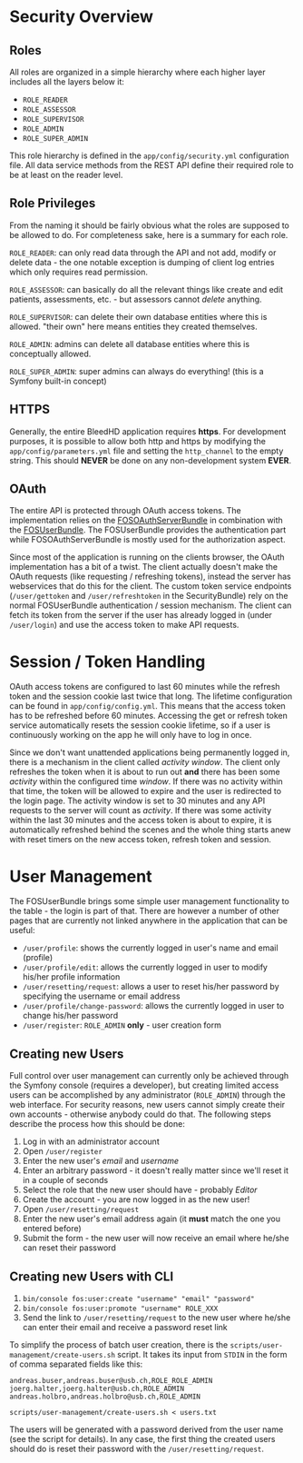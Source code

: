 # Security Overview

## Roles
All roles are organized in a simple hierarchy where each higher layer includes all the layers below it:
* `ROLE_READER`
* `ROLE_ASSESSOR`
* `ROLE_SUPERVISOR`
* `ROLE_ADMIN`
* `ROLE_SUPER_ADMIN`

This role hierarchy is defined in the `app/config/security.yml` configuration file. All data service methods from the REST API define their required role to be at least on the reader level.

## Role Privileges
From the naming it should be fairly obvious what the roles are supposed to be allowed to do. For completeness sake, here is a summary for each role.

`ROLE_READER`: can only read data through the API and not add, modify or delete data - the one notable exception is dumping of client log entries which only requires read permission.

`ROLE_ASSESSOR`: can basically do all the relevant things like create and edit patients, assessments, etc. - but assessors cannot _delete_ anything.

`ROLE_SUPERVISOR`: can delete their own database entities where this is allowed. "their own" here means entities they created themselves.

`ROLE_ADMIN`: admins can delete all database entities where this is conceptually allowed.

`ROLE_SUPER_ADMIN`: super admins can always do everything! (this is a Symfony built-in concept)

## HTTPS
Generally, the entire BleedHD application requires **https**. For development purposes, it is possible to allow both http and https by modifying the `app/config/parameters.yml` file and setting the `http_channel` to the empty string. This should **NEVER** be done on any non-development system **EVER**.

## OAuth
The entire API is protected through OAuth access tokens. The implementation relies on the [FOSOAuthServerBundle](https://github.com/FriendsOfSymfony/FOSOAuthServerBundle) in combination with the [FOSUserBundle](https://github.com/FriendsOfSymfony/FOSUserBundle). The FOSUserBundle provides the authentication part while FOSOAuthServerBundle is mostly used for the authorization aspect.

Since most of the application is running on the clients browser, the OAuth implementation has a bit of a twist. The client actually doesn't make the OAuth requests (like requesting / refreshing tokens), instead the server has webservices that do this for the client. The custom token service endpoints (`/user/gettoken` and `/user/refreshtoken` in the SecurityBundle) rely on the normal FOSUserBundle authentication / session mechanism. The client can fetch its token from the server if the user has already logged in (under `/user/login`) and use the access token to make API requests.

# Session / Token Handling
OAuth access tokens are configured to last 60 minutes while the refresh token and the session cookie last twice that long. The lifetime configuration can be found in `app/config/config.yml`. This means that the access token has to be refreshed before 60 minutes. Accessing the get or refresh token service automatically resets the session cookie lifetime, so if a user is continuously working on the app he will only have to log in once.

Since we don't want unattended applications being permanently logged in, there is a mechanism in the client called _activity window_. The client only refreshes the token when it is about to run out **and** there has been some _activity_ within the configured time _window_. If there was no activity within that time, the token will be allowed to expire and the user is redirected to the login page. The activity window is set to 30 minutes and any API requests to the server will count as _activity_. If there was some activity within the last 30 minutes and the access token is about to expire, it is automatically refreshed behind the scenes and the whole thing starts anew with reset timers on the new access token, refresh token and session.

# User Management
The FOSUserBundle brings some simple user management functionality to the table - the login is part of that. There are however a number of other pages that are currently not linked anywhere in the application that can be useful:
* `/user/profile`: shows the currently logged in user's name and email (profile)
* `/user/profile/edit`: allows the currently logged in user to modify his/her profile information
* `/user/resetting/request`: allows a user to reset his/her password by specifying the username or email address
* `/user/profile/change-password`: allows the currently logged in user to change his/her password
* `/user/register`: `ROLE_ADMIN` **only** - user creation form

## Creating new Users
Full control over user management can currently only be achieved through the Symfony console (requires a developer), but creating limited access users can be accomplished by any administrator (`ROLE_ADMIN`) through the web interface. For security reasons, new users cannot simply create their own accounts - otherwise anybody could do that. The following steps describe the process how this should be done:

1. Log in with an administrator account
2. Open `/user/register`
3. Enter the new user's _email_ and _username_
4. Enter an arbitrary password - it doesn't really matter since we'll reset it in a couple of seconds
5. Select the role that the new user should have - probably _Editor_
6. Create the account - you are now logged in as the new user!
7. Open `/user/resetting/request`
8. Enter the new user's email address again (it **must** match the one you entered before)
9. Submit the form - the new user will now receive an email where he/she can reset their password

## Creating new Users with CLI
1. `bin/console fos:user:create "username" "email" "password"`
2. `bin/console fos:user:promote "username" ROLE_XXX`
3. Send the link to `/user/resetting/request` to the new user where he/she can enter their email and receive a password reset link

To simplify the process of batch user creation, there is the `scripts/user-management/create-users.sh` script. It takes its input from `STDIN` in the form of comma separated fields like this:

```
andreas.buser,andreas.buser@usb.ch,ROLE_ROLE_ADMIN
joerg.halter,joerg.halter@usb.ch,ROLE_ADMIN
andreas.holbro,andreas.holbro@usb.ch,ROLE_ADMIN
```

```
scripts/user-management/create-users.sh < users.txt
```

The users will be generated with a password derived from the user name (see the script for details). In any case, the first thing the created users should do is reset their password with the `/user/resetting/request`.
